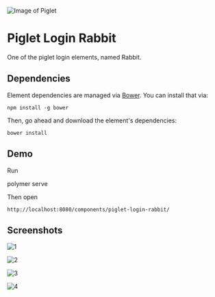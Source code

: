 ![Image of Piglet](https://github.com/PigletsRepo/polymer-piglet-login-rabbit/blob/master/docs/images/amusedPig.png)

# Piglet Login Rabbit

One of the piglet login elements, named Rabbit.

## Dependencies

Element dependencies are managed via [Bower](http://bower.io/). You can
install that via:

    npm install -g bower

Then, go ahead and download the element's dependencies:

    bower install

## Demo

Run

  polymer serve

Then open

    http://localhost:8080/components/piglet-login-rabbit/

## Screenshots

![1](https://github.com/PigletsRepo/polymer-piglet-mapbox-map/blob/master/docs/images/screenshot_1.png)

![2](https://github.com/PigletsRepo/polymer-piglet-mapbox-map/blob/master/docs/images/screenshot_2.png)

![3](https://github.com/PigletsRepo/polymer-piglet-mapbox-map/blob/master/docs/images/screenshot_3.png)

![4](https://github.com/PigletsRepo/polymer-piglet-mapbox-map/blob/master/docs/images/screenshot_4.png)
